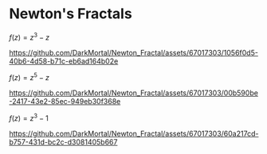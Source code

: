 # Newton's Fractals

$f(z)=z^3-z$

https://github.com/DarkMortal/Newton_Fractal/assets/67017303/1056f0d5-40b6-4d58-b71c-eb6ad164b02e

$f(z)=z^5-z$

https://github.com/DarkMortal/Newton_Fractal/assets/67017303/00b590be-2417-43e2-85ec-949eb30f368e

$f(z)=z^3-1$

https://github.com/DarkMortal/Newton_Fractal/assets/67017303/60a217cd-b757-431d-bc2c-d3081405b667
